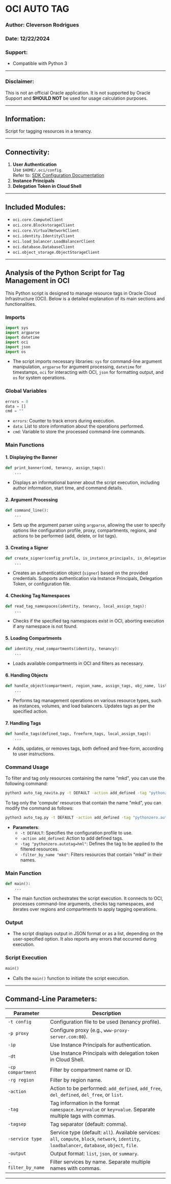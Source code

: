 # OCI AUTO TAG

### Author: Cleverson Rodrigues  
### Date: 12/22/2024  

### Support:
- Compatible with Python 3

---

### **Disclaimer:**
This is not an official Oracle application. It is not supported by Oracle Support and **SHOULD NOT** be used for usage calculation purposes.

---

## **Information:**
Script for tagging resources in a tenancy.

---

## **Connectivity:**
1. **User Authentication**  
   Use `$HOME/.oci/config`.  
   Refer to: [SDK Configuration Documentation](https://docs.cloud.oracle.com/en-us/iaas/Content/API/Concepts/sdkconfig.htm)
2. **Instance Principals**  
3. **Delegation Token in Cloud Shell**  

---

## **Included Modules:**
- `oci.core.ComputeClient`
- `oci.core.BlockstorageClient`
- `oci.core.VirtualNetworkClient`
- `oci.identity.IdentityClient`
- `oci.load_balancer.LoadBalancerClient`
- `oci.database.DatabaseClient`
- `oci.object_storage.ObjectStorageClient`

---

## **Analysis of the Python Script for Tag Management in OCI**

This Python script is designed to manage resource tags in Oracle Cloud Infrastructure (OCI). Below is a detailed explanation of its main sections and functionalities.

### Imports

```python
import sys
import argparse
import datetime
import oci
import json
import os
```

- The script imports necessary libraries: `sys` for command-line argument manipulation, `argparse` for argument processing, `datetime` for timestamps, `oci` for interacting with OCI, `json` for formatting output, and `os` for system operations.

### Global Variables

```python
errors = 0
data = []
cmd = ""
```

- `errors`: Counter to track errors during execution.
- `data`: List to store information about the operations performed.
- `cmd`: Variable to store the processed command-line commands.

### Main Functions

#### 1. Displaying the Banner

```python
def print_banner(cmd, tenancy, assign_tags):
    ...
```

- Displays an informational banner about the script execution, including author information, start time, and command details.

#### 2. Argument Processing

```python
def command_line():
    ...
```

- Sets up the argument parser using `argparse`, allowing the user to specify options like configuration profile, proxy, compartments, regions, and actions to be performed (add, delete, or list tags).

#### 3. Creating a Signer

```python
def create_signer(config_profile, is_instance_principals, is_delegation_token):
    ...
```

- Creates an authentication object (`signer`) based on the provided credentials. Supports authentication via Instance Principals, Delegation Token, or configuration file.

#### 4. Checking Tag Namespaces

```python
def read_tag_namespaces(identity, tenancy, local_assign_tags):
    ...
```

- Checks if the specified tag namespaces exist in OCI, aborting execution if any namespace is not found.

#### 5. Loading Compartments

```python
def identity_read_compartments(identity, tenancy):
    ...
```

- Loads available compartments in OCI and filters as necessary.

#### 6. Handling Objects

```python
def handle_object(compartment, region_name, assign_tags, obj_name, list_object, update_object, update_modal_obj, availability_domains=None, namespace="", filter_by_name=""):
    ...
```

- Performs tag management operations on various resource types, such as instances, volumes, and load balancers. Updates tags as per the specified action.

#### 7. Handling Tags

```python
def handle_tags(defined_tags, freeform_tags, local_assign_tags):
    ...
```

- Adds, updates, or removes tags, both defined and free-form, according to user instructions.

### Command Usage

To filter and tag only resources containing the name "mkd", you can use the following command:

```bash
python3 auto_tag_navita.py -t DEFAULT -action add_defined -tag "pythonzero.autotag=hml" -filter_by_name "mkd"
```
To tag only the 'compute' resources that contain the name "mkd", you can modify the command as follows:
```bash
python3 auto_tag.py -t DEFAULT -action add_defined -tag "pythonzero.autotag=hml" -filter_by_name "mkd" -service type compute
```

- **Parameters**:
  - `-t DEFAULT`: Specifies the configuration profile to use.
  - `-action add_defined`: Action to add defined tags.
  - `-tag "pythonzero.autotag=hml"`: Defines the tag to be applied to the filtered resources.
  - `-filter_by_name "mkd"`: Filters resources that contain "mkd" in their names.

### Main Function

```python
def main():
    ...
```

- The main function orchestrates the script execution. It connects to OCI, processes command-line arguments, checks tag namespaces, and iterates over regions and compartments to apply tagging operations.

### Output

- The script displays output in JSON format or as a list, depending on the user-specified option. It also reports any errors that occurred during execution.

### Script Execution

```python
main()
```

- Calls the `main()` function to initiate the script execution.

---

## **Command-Line Parameters:**

| Parameter         | Description                                                                                      |
|-------------------|----------------------------------------------------------------------------------------------|
| `-t config`       | Configuration file to be used (tenancy profile).                                              |
| `-p proxy`        | Configure proxy (e.g., `www-proxy-server.com:80`).                                           |
| `-ip`             | Use Instance Principals for authentication.                                                  |
| `-dt`             | Use Instance Principals with delegation token in Cloud Shell.                                 |
| `-cp compartment` | Filter by compartment name or ID.                                                             |
| `-rg region`      | Filter by region name.                                                                         |
| `-action`         | Action to be performed: `add_defined`, `add_free`, `del_defined`, `del_free`, or `list`.      |
| `-tag`            | Tag information in the format `namespace.key=value` or `key=value`. Separate multiple tags with commas. |
| `-tagsep`         | Tag separator (default: comma).                                                                |
| `-service type`   | Service type (default: `all`). Available services: `all`, `compute`, `block`, `network`, `identity`, `loadbalancer`, `database`, `object`, `file`. |
| `-output`         | Output format: `list`, `json`, or `summary`.                                                  |
| `-filter_by_name` | Filter services by name. Separate multiple names with commas.                                  |

---